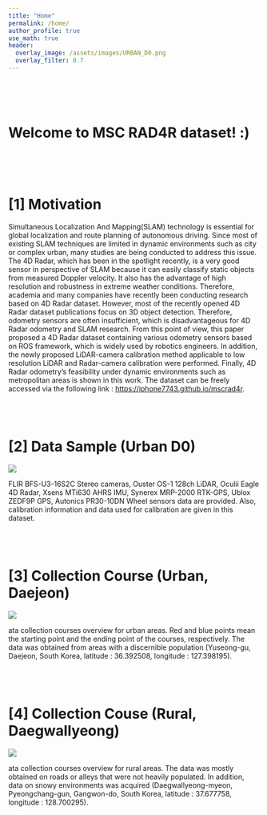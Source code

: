 ```yaml
---
title: "Home"
permalink: /home/
author_profile: true
use_math: true
header:
  overlay_image: /assets/images/URBAN_D0.png
  overlay_filter: 0.7
---
```



<br/>
<br/>
<br/>


# Welcome to MSC RAD4R dataset!  :)
<br/>
<br/>
<br/>


# [1] Motivation

Simultaneous Localization And Mapping(SLAM) technology is essential for global localization and route planning of autonomous driving. 
Since most of existing SLAM techniques are limited in dynamic environments such as city or complex urban, many studies are being conducted to address this issue.
The 4D Radar, which has been in the spotlight recently, is a very good sensor in perspective of SLAM because it can easily classify static objects from measured Doppler velocity. 
It also has the advantage of high resolution and robustness in extreme weather conditions. 
Therefore, academia and many companies have recently been conducting research based on 4D Radar dataset. 
However, most of the recently opened 4D Radar dataset publications focus on 3D object detection. 
Therefore, odometry sensors are often insufficient, which is disadvantageous for 4D Radar odometry and SLAM research. 
From this point of view, this paper proposed a 4D Radar dataset containing various odometry sensors based on ROS framework, which is widely used by robotics engineers. 
In addition, the newly proposed LiDAR-camera calibration method applicable to low resolution LiDAR and Radar-camera calibration were performed. 
Finally, 4D Radar odometry’s feasibility under dynamic environments such as metropolitan areas is shown in this work. 
The dataset can be freely accessed via the following link : https://iphone7743.github.io/mscrad4r.
<br/>
<br/>
<br/>
<br/>




# [2] Data Sample (Urban D0)

![](https://drive.google.com/uc?id=1pz9lH7BQAQttLVk7U3NNHJNcXIGde1BQ)


FLIR BFS-U3-16S2C Stereo cameras, Ouster OS-1 128ch LiDAR, Oculii Eagle 4D Radar, Xsens MTi630 AHRS IMU, Synerex MRP-2000 RTK-GPS, Ublox ZEDF9P GPS, Autonics PR30-10DN Wheel sensors data are provided.
Also, calibration information and data used for calibration are given in this dataset.
<br/>
<br/>
<br/>
<br/>





# [3] Collection Course (Urban, Daejeon)
![](https://drive.google.com/uc?id=1LgPSM2OCXNDIW6d2gyCqaSVkfUp4WFi4)

ata collection courses overview for urban areas. Red and blue points mean the starting point and the ending point of the courses, respectively.
The data was obtained from areas with a discernible population (Yuseong-gu, Daejeon, South Korea, latitude : 36.392508, longitude : 127.398195).
<br/>
<br/>
<br/>
<br/>





# [4] Collection Couse (Rural, Daegwallyeong)
![](https://drive.google.com/uc?id=1Jt0OKf4zaX9Zi865KD1ELaisZ5S5L5X3)

ata collection courses overview for rural areas. The data was mostly obtained on roads or alleys that were not heavily populated. 
In addition, data on snowy environments was acquired (Daegwallyeong-myeon, Pyeongchang-gun, Gangwon-do, South Korea, latitude : 37.677758, longitude : 128.700295).
<br/>
<br/>
<br/>
<br/>
